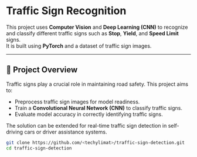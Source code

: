 # Traffic Sign Recognition

This project uses **Computer Vision** and **Deep Learning (CNN)** to recognize and classify different traffic signs such as **Stop**, **Yield**, and **Speed Limit** signs.  
It is built using **PyTorch** and a dataset of traffic sign images.

---

## 🚀 Project Overview
Traffic signs play a crucial role in maintaining road safety. This project aims to:
- Preprocess traffic sign images for model readiness.
- Train a **Convolutional Neural Network (CNN)** to classify traffic signs.
- Evaluate model accuracy in correctly identifying traffic signs.

The solution can be extended for real-time traffic sign detection in self-driving cars or driver assistance systems.


```bash
git clone https://github.com/<techylimat>/traffic-sign-detection.git
cd traffic-sign-detection
